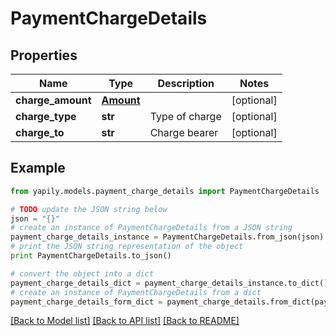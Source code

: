 # PaymentChargeDetails


## Properties

Name | Type | Description | Notes
------------ | ------------- | ------------- | -------------
**charge_amount** | [**Amount**](Amount.md) |  | [optional] 
**charge_type** | **str** | Type of charge | [optional] 
**charge_to** | **str** | Charge bearer | [optional] 

## Example

```python
from yapily.models.payment_charge_details import PaymentChargeDetails

# TODO update the JSON string below
json = "{}"
# create an instance of PaymentChargeDetails from a JSON string
payment_charge_details_instance = PaymentChargeDetails.from_json(json)
# print the JSON string representation of the object
print PaymentChargeDetails.to_json()

# convert the object into a dict
payment_charge_details_dict = payment_charge_details_instance.to_dict()
# create an instance of PaymentChargeDetails from a dict
payment_charge_details_form_dict = payment_charge_details.from_dict(payment_charge_details_dict)
```
[[Back to Model list]](../README.md#documentation-for-models) [[Back to API list]](../README.md#documentation-for-api-endpoints) [[Back to README]](../README.md)



